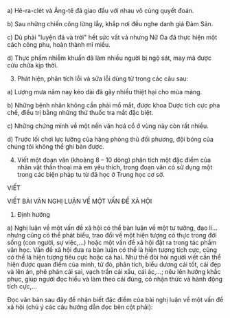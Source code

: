 a) Hê-ra-clét và Ăng-tê đã giao đấu với nhau vô cùng quyết đoán.

b) Sau những chiến công lừng lẫy, khắp nơi đều nghe danh giá Đảm Sản.

c) Dù phải "luyện đá và trời" hết sức vất vả nhưng Nữ Oa đã thực hiện một cách công phu, hoàn thành mĩ miều.

d) Thực phẩm nhiễm khuẩn đã làm nhiều người bị ngộ sát, may mà được cứu chữa kịp thời.

3. Phát hiện, phân tích lỗi và sửa lỗi dùng từ trong các câu sau:

a) Lượng mưa năm nay kéo dài đã gây nhiều thiệt hại cho mùa màng.

b) Những bệnh nhân không cần phải mổ mắt, được khoa Dược tích cực pha chế, điều trị bằng những thứ thuốc tra mắt đặc biệt.

c) Những chứng minh về một nền văn hoá cổ ở vùng này còn rất nhiều.

d) Trước lối chơi lực lưỡng của hàng phòng thủ đối phương, đội bóng của chúng tôi không thể ghi bàn được.

4. Viết một đoạn văn (khoảng 8 – 10 dòng) phân tích một đặc điểm của nhân vật thần thoại mà em yêu thích, trong đoạn văn có sử dụng một trong các biện pháp tu từ đã học ở Trung học cơ sở.

VIẾT

VIẾT BÀI VĂN NGHỊ LUẬN VỀ MỘT VẤN ĐỀ XÃ HỘI

1. Định hướng

a) Nghị luận về một vấn đề xã hội có thể bàn luận về một tư tưởng, đạo lí... nhưng cũng có thể phát biểu, trao đổi về một hiện tượng có thực trong đời sống (con người, sự việc,...) hoặc một vấn đề xã hội đặt ra trong tác phẩm văn học. Vấn đề xã hội đưa ra bàn luận có thể là hiện tượng tích cực, cũng có thể là hiện tượng tiêu cực hoặc cả hai. Như thế đòi hỏi người viết cần thể hiện được quan điểm của mình, từ đó, phân tích, biểu dương cái tốt, cái đẹp và lên án, phê phán cái sai, vạch trần cái xấu, cái ác,...; nêu lên hướng khắc phục, giúp người đọc hiểu và làm theo cái đúng, có nhận thức và hành động tích cực,...

Đọc văn bản sau đây để nhận biết đặc điểm của bài nghị luận về một vấn đề xã hội (chú ý các câu hướng dẫn đọc bên cột phải):